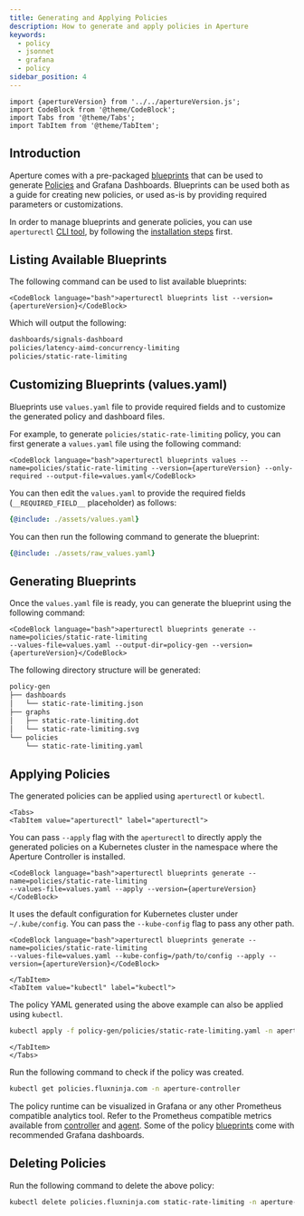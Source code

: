 ```yaml
---
title: Generating and Applying Policies
description: How to generate and apply policies in Aperture
keywords:
  - policy
  - jsonnet
  - grafana
  - policy
sidebar_position: 4
---
```


```mdx-code-block
import {apertureVersion} from '../../apertureVersion.js';
import CodeBlock from '@theme/CodeBlock';
import Tabs from '@theme/Tabs';
import TabItem from '@theme/TabItem';
```

## Introduction

Aperture comes with a pre-packaged [blueprints][blueprints] that can be used to
generate [Policies][policies] and Grafana Dashboards. Blueprints can be used
both as a guide for creating new policies, or used as-is by providing required
parameters or customizations.

In order to manage blueprints and generate policies, you can use `aperturectl`
[CLI tool](/reference/aperturectl/aperturectl.md), by following the
[installation steps](/get-started/aperture-cli/aperture-cli.md#installation)
first.

## Listing Available Blueprints

The following command can be used to list available blueprints:

```mdx-code-block
<CodeBlock language="bash">aperturectl blueprints list --version={apertureVersion}</CodeBlock>
```

Which will output the following:

```bash
dashboards/signals-dashboard
policies/latency-aimd-concurrency-limiting
policies/static-rate-limiting
```

## Customizing Blueprints (values.yaml)

Blueprints use `values.yaml` file to provide required fields and to customize
the generated policy and dashboard files.

For example, to generate `policies/static-rate-limiting` policy, you can first
generate a `values.yaml` file using the following command:

```mdx-code-block
<CodeBlock language="bash">aperturectl blueprints values --name=policies/static-rate-limiting --version={apertureVersion} --only-required --output-file=values.yaml</CodeBlock>
```

You can then edit the `values.yaml` to provide the required fields
(`__REQUIRED_FIELD__` placeholder) as follows:

<Tabs>
<TabItem value="Final/Edited Values">

```yaml
{@include: ./assets/values.yaml}
```

You can then run the following command to generate the blueprint:

</TabItem>
<TabItem value="Placeholder Values">

```yaml
{@include: ./assets/raw_values.yaml}
```

</TabItem>
</Tabs>

## Generating Blueprints

Once the `values.yaml` file is ready, you can generate the blueprint using the
following command:

```mdx-code-block
<CodeBlock language="bash">aperturectl blueprints generate --name=policies/static-rate-limiting
--values-file=values.yaml --output-dir=policy-gen --version={apertureVersion}</CodeBlock>
```

The following directory structure will be generated:

```bash
policy-gen
├── dashboards
│   └── static-rate-limiting.json
├── graphs
│   ├── static-rate-limiting.dot
│   └── static-rate-limiting.svg
└── policies
    └── static-rate-limiting.yaml
```

## Applying Policies

The generated policies can be applied using `aperturectl` or `kubectl`.

```mdx-code-block
<Tabs>
<TabItem value="aperturectl" label="aperturectl">
```

You can pass `--apply` flag with the `aperturectl` to directly apply the
generated policies on a Kubernetes cluster in the namespace where the Aperture
Controller is installed.

```mdx-code-block
<CodeBlock language="bash">aperturectl blueprints generate --name=policies/static-rate-limiting
--values-file=values.yaml --apply --version={apertureVersion}</CodeBlock>
```

It uses the default configuration for Kubernetes cluster under `~/.kube/config`.
You can pass the `--kube-config` flag to pass any other path.

```mdx-code-block
<CodeBlock language="bash">aperturectl blueprints generate --name=policies/static-rate-limiting
--values-file=values.yaml --kube-config=/path/to/config --apply --version={apertureVersion}</CodeBlock>
```

```mdx-code-block
</TabItem>
<TabItem value="kubectl" label="kubectl">
```

The policy YAML generated using the above example can also be applied using
`kubectl`.

```bash
kubectl apply -f policy-gen/policies/static-rate-limiting.yaml -n aperture-controller
```

```mdx-code-block
</TabItem>
</Tabs>
```

Run the following command to check if the policy was created.

```bash
kubectl get policies.fluxninja.com -n aperture-controller
```

The policy runtime can be visualized in Grafana or any other Prometheus
compatible analytics tool. Refer to the Prometheus compatible metrics available
from [controller][controller-metrics] and [agent][agent-metrics]. Some of the
policy [blueprints][blueprints] come with recommended Grafana dashboards.

## Deleting Policies

Run the following command to delete the above policy:

```bash
kubectl delete policies.fluxninja.com static-rate-limiting -n aperture-controller
```

[controller-metrics]: /reference/observability/prometheus-metrics/controller.md
[agent-metrics]: /reference/observability/prometheus-metrics/agent.md
[blueprints]: /reference/policies/bundled-blueprints/bundled-blueprints.md
[policies]: /concepts/policy/policy.md
[service]: /concepts/integrations/flow-control/service.md
